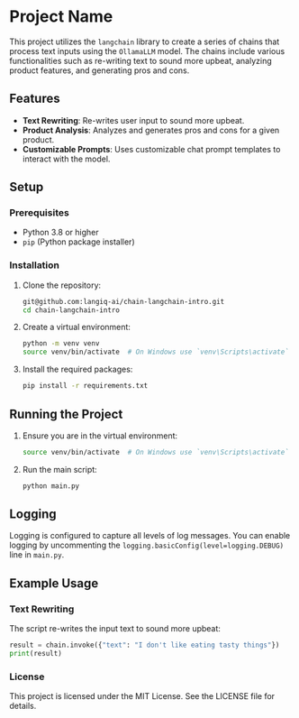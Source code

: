 # Project Name

This project utilizes the `langchain` library to create a series of chains that process text inputs using the `OllamaLLM` model. The chains include various functionalities such as re-writing text to sound more upbeat, analyzing product features, and generating pros and cons.

## Features

- **Text Rewriting**: Re-writes user input to sound more upbeat.
- **Product Analysis**: Analyzes and generates pros and cons for a given product.
- **Customizable Prompts**: Uses customizable chat prompt templates to interact with the model.

## Setup

### Prerequisites

- Python 3.8 or higher
- `pip` (Python package installer)

### Installation

1. Clone the repository:
    ```sh
    git@github.com:langiq-ai/chain-langchain-intro.git
    cd chain-langchain-intro
    ```

2. Create a virtual environment:
    ```sh
    python -m venv venv
    source venv/bin/activate  # On Windows use `venv\Scripts\activate`
    ```

3. Install the required packages:
    ```sh
    pip install -r requirements.txt
    ```

## Running the Project

1. Ensure you are in the virtual environment:
    ```sh
    source venv/bin/activate  # On Windows use `venv\Scripts\activate`
    ```

2. Run the main script:
    ```sh
    python main.py
    ```

## Logging

Logging is configured to capture all levels of log messages. You can enable logging by uncommenting the `logging.basicConfig(level=logging.DEBUG)` line in `main.py`.

## Example Usage

### Text Rewriting

The script re-writes the input text to sound more upbeat:
```python
result = chain.invoke({"text": "I don't like eating tasty things"})
print(result)
```
### License
This project is licensed under the MIT License. See the LICENSE file for details.